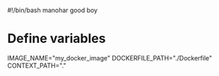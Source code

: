 #!/bin/bash
manohar good boy
# Define variables
IMAGE_NAME="my_docker_image"
DOCKERFILE_PATH="./Dockerfile"
CONTEXT_PATH="."

